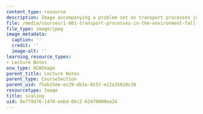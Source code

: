 ```yaml
---
content_type: resource
description: Image accompanying a problem set on transport processes in the environment.
file: /media/courses/1-061-transport-processes-in-the-environment-fall-2008/0e779d761470eebd8bc262470000ea24_scaling.jpg
file_type: image/jpeg
image_metadata:
  caption: ''
  credit: ''
  image-alt: ''
learning_resource_types:
- Lecture Notes
ocw_type: OCWImage
parent_title: Lecture Notes
parent_type: CourseSection
parent_uid: f5eb15ee-ec29-db1a-0157-e22a35620c38
resourcetype: Image
title: scaling
uid: 0e779d76-1470-eebd-8bc2-62470000ea24
---
```

